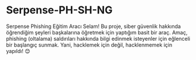 # Serpense-PH-SH-NG
Serpense Phishing Eğitim Aracı Selam! Bu proje, siber güvenlik hakkında öğrendiğim şeyleri başkalarına öğretmek için yaptığım basit bir araç. Amaç, phishing (oltalama) saldırıları hakkında bilgi edinmek isteyenler için eğlenceli bir başlangıç sunmak. Yani, hacklemek için değil, hacklenmemek için yapıldı! 😊
